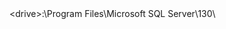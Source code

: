 <Token xmlns:xlink="http://www.w3.org/1999/xlink">
    &lt;<legacyItalic xmlns="http://ddue.schemas.microsoft.com/authoring/2003/5">drive</legacyItalic>&gt;:\Program Files\Microsoft SQL Server\130\
  </Token>
